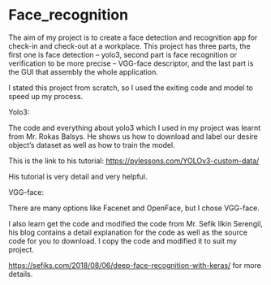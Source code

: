 # Face_recognition

The aim of my project is to create a face detection and recognition app for check-in and check-out at a workplace. This project has three parts, the first one is face detection – yolo3, second part is face recognition or verification to be more precise – VGG-face descriptor, and the last part is the GUI that assembly the whole application.

I stated this project from scratch, so I used the exiting code and model to speed up my process. 

Yolo3:

The code and everything about yolo3 which I used in my project was learnt from Mr. Rokas Balsys. He shows us how to download and label our desire object’s dataset as well as how to train the model.

This is the link to his tutorial: https://pylessons.com/YOLOv3-custom-data/

His tutorial is very detail and very helpful.

VGG-face:

There are many options like Facenet and OpenFace, but I chose VGG-face.

I also learn get the code and modified the code from Mr. Sefik Ilkin Serengil, his blog contains a detail explanation for the code as well as the source code for you to download. I copy the code and modified it to suit my project.

https://sefiks.com/2018/08/06/deep-face-recognition-with-keras/ for more details.
